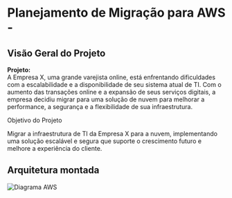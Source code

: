 # Planejamento de Migração para AWS -

## Visão Geral do Projeto



**Projeto:**  
A Empresa X, uma grande varejista online, está enfrentando dificuldades com a escalabilidade e a disponibilidade de seu sistema atual de TI. Com o aumento das transações online e a expansão de seus serviços digitais, a empresa decidiu migrar para uma solução de nuvem para melhorar a performance, a segurança e a flexibilidade de sua infraestrutura.  

Objetivo do Projeto 

Migrar a infraestrutura de TI da Empresa X para a nuvem, implementando uma solução escalável e segura que suporte o crescimento futuro e melhore a experiência do cliente.







 ## Arquitetura montada
![Diagrama AWS](https://drive.google.com/file/d/1hwGqQK_FA0rlAOU-Nkw6MkFi1Jz2J675/view?usp=sharing)
